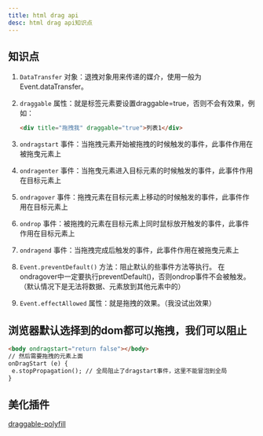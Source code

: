 ```yaml
---
title: html drag api
desc: html drag api知识点
---
```


## 知识点

1. `DataTransfer` 对象：退拽对象用来传递的媒介，使用一般为Event.dataTransfer。
2. `draggable` 属性：就是标签元素要设置draggable=true，否则不会有效果，例如：

    ```html
    <div title="拖拽我" draggable="true">列表1</div>
    ```

3. `ondragstart` 事件：当拖拽元素开始被拖拽的时候触发的事件，此事件作用在被拖曳元素上
4. `ondragenter` 事件：当拖曳元素进入目标元素的时候触发的事件，此事件作用在目标元素上
5. `ondragover` 事件：拖拽元素在目标元素上移动的时候触发的事件，此事件作用在目标元素上
6. `ondrop` 事件：被拖拽的元素在目标元素上同时鼠标放开触发的事件，此事件作用在目标元素上
7. `ondragend` 事件：当拖拽完成后触发的事件，此事件作用在被拖曳元素上
8. `Event.preventDefault()` 方法：阻止默认的些事件方法等执行。
   在ondragover中一定要执行preventDefault()，否则ondrop事件不会被触发。（默认情况下是无法将数据、元素放到其他元素中的）
9. `Event.effectAllowed` 属性：就是拖拽的效果。（我没试出效果）

## 浏览器默认选择到的dom都可以拖拽，我们可以阻止

```html
<body ondragstart="return false"></body>
// 然后需要拖拽的元素上面
onDragStart (e) {
 e.stopPropagation(); // 全局阻止了dragstart事件，这里不能冒泡到全局
}
```

## 美化插件

[draggable-polyfill](https://www.npmjs.com/package/draggable-polyfill)

